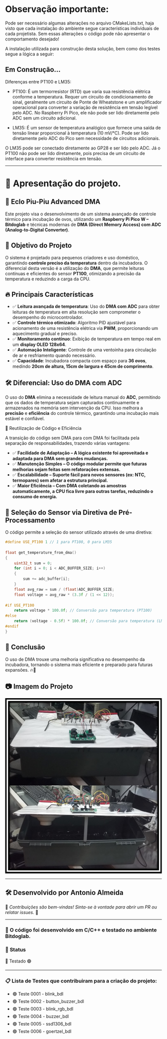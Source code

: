# Observação importante:
Pode ser necessário algumas alterações no arquivo CMakeLists.txt, haja visto que cada instalação
do ambiente segue características individuais de cada projetista. Sem essas alterações o
código pode não apresentar o comportamento desejado!

A instalação utilizada para construção desta solução, bem como dos testes segue a lógica a seguir:

## Em Construção...

Diferenças entre PT100 e LM35:
- PT100: É um termorresistor (RTD) que varia sua resistência elétrica conforme a temperatura.
Requer um circuito de condicionamento de sinal, geralmente um circuito de Ponte de Wheatstone e um amplificador operacional para converter a variação de resistência em tensão legível pelo ADC. No Raspberry Pi Pico, ele não pode ser lido diretamente pelo ADC sem um circuito adicional.

- LM35: É um sensor de temperatura analógico que fornece uma saída de tensão linear proporcional à temperatura (10 mV/°C).
Pode ser lido diretamente pelo ADC do Pico sem necessidade de circuitos adicionais.

O LM35 pode ser conectado diretamente ao GP28 e ser lido pelo ADC.
Já o PT100 não pode ser lido diretamente, pois precisa de um circuito de interface para converter resistência em tensão.
___
# 🚀 **Apresentação do projeto.**

## 🐣 Eclo Piu-Piu Advanced DMA

Este projeto visa o desenvolvimento de um sistema avançado de controle térmico para incubação de ovos, utilizando um **Raspberry Pi Pico W – Bitdoglab** e técnicas modernas de **DMA (Direct Memory Access) com ADC (Analog-to-Digital Converter)**.

## 🚀 Objetivo do Projeto
O sistema é projetado para pequenos criadores e uso doméstico, garantindo **controle preciso da temperatura** dentro da incubadora. O diferencial desta versão é a utilização do **DMA**, que permite leituras contínuas e eficientes do sensor **PT100**, otimizando a precisão da temperatura e reduzindo a carga da CPU.

## 🔥 Principais Características
- ✅ **Leitura avançada de temperatura**: Uso do **DMA com ADC** para obter leituras de temperatura em alta resolução sem comprometer o desempenho do microcontrolador.
- ✅ **Controle térmico otimizado**: Algoritmo PID ajustável para acionamento de uma resistência elétrica via **PWM**, proporcionando um aquecimento gradual e preciso.
- ✅ **Monitoramento contínuo**: Exibição de temperatura em tempo real em um **display OLED 128x64**.
- ✅ **Automação Inteligente**: Controle de uma ventoinha para circulação de ar e resfriamento quando necessário.
- ✅ **Capacidade**: Incubadora compacta com espaço para **36 ovos**, medindo **20cm de altura, 15cm de largura e 45cm de comprimento**.

## 🛠️ Diferencial: Uso do DMA com ADC
O uso do **DMA** elimina a necessidade de leitura manual do **ADC**, permitindo que os dados de temperatura sejam capturados continuamente e armazenados na memória sem intervenção da CPU. Isso melhora a **precisão** e **eficiência** do controle térmico, garantindo uma incubação mais estável e confiável.

🔄 Reutilização de Código e Eficiência

A transição do código sem DMA para com DMA foi facilitada pela separação de responsabilidades, trazendo várias vantagens:

- ✅ **Facilidade de Adaptação – A lógica existente foi aproveitada e adaptada para DMA sem grandes mudanças.**
- ✅ **Manutenção Simples – O código modular permite que futuras melhorias sejam feitas sem refatorações extensas.**
- ✅ **Escalabilidade – Suporte fácil para novos sensores (ex: NTC, termopares) sem afetar a estrutura principal.**
- ✅ **Maior Eficiência – Com DMA coletando as amostras automaticamente, a CPU fica livre para outras tarefas, reduzindo o consumo de energia.**

## 🔧 Seleção do Sensor via Diretiva de Pré-Processamento

O código permite a seleção do sensor utilizado através de uma diretiva:

```C++
#define USE_PT100 1 // 1 para PT100, 0 para LM35

float get_temperature_from_dma()
{
    uint32_t sum = 0;
    for (int i = 0; i < ADC_BUFFER_SIZE; i++)
    {
        sum += adc_buffer[i];
    }
    float avg_raw = sum / (float)ADC_BUFFER_SIZE;
    float voltage = avg_raw * (3.3f / (1 << 12));

#if USE_PT100
    return voltage * 100.0f; // Conversão para temperatura (PT100)
#else
    return (voltage - 0.5f) * 100.0f; // Conversão para temperatura (LM35)
#endif
}
```
## 📜 Conclusão

O uso de DMA trouxe uma melhoria significativa no desempenho da incubadora, tornando o sistema mais eficiente e preparado para futuras expansões. 🔥🚀

## 📷 Imagem do Projeto
![Eclo Piu-Piu Advanced DMA](EcloPiu-Piu.jpg)

___

## 🛠 **Desenvolvido por Antonio Almeida**  
📌 *Contribuições são bem-vindas! Sinta-se à vontade para abrir um PR ou relatar issues.* 🚀

___

### 📝 **O código foi desenvolvido em C/C++ e testado no ambiente Bitdoglab.**

### 🔧 **Status**

 🚧 Testado 🟢
___

### 📋 **Lista de Testes que contribuiram para a criação do projeto:**

- 🟢 Teste 0001 - blink_bdl
- 🟢 Teste 0002 - button_buzzer_bdl
- 🟢 Teste 0003 - blink_rgb_bdl
- 🟢 Teste 0004 - buzzer_bdl
- 🟢 Teste 0005 - ssd1306_bdl
- 🟢 Teste 0006 - goertzel_bdl
